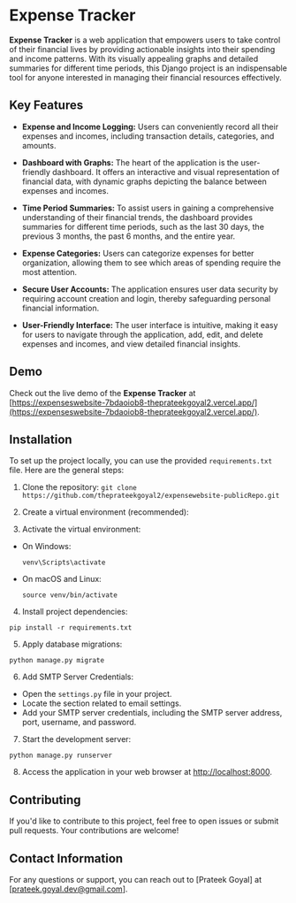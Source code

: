 # Expense Tracker

**Expense Tracker** is a web application that empowers users to take control of their financial lives by providing actionable insights into their spending and income patterns. With its visually appealing graphs and detailed summaries for different time periods, this Django project is an indispensable tool for anyone interested in managing their financial resources effectively.

## Key Features

- **Expense and Income Logging:** Users can conveniently record all their expenses and incomes, including transaction details, categories, and amounts.

- **Dashboard with Graphs:** The heart of the application is the user-friendly dashboard. It offers an interactive and visual representation of financial data, with dynamic graphs depicting the balance between expenses and incomes.

- **Time Period Summaries:** To assist users in gaining a comprehensive understanding of their financial trends, the dashboard provides summaries for different time periods, such as the last 30 days, the previous 3 months, the past 6 months, and the entire year.

- **Expense Categories:** Users can categorize expenses for better organization, allowing them to see which areas of spending require the most attention.

- **Secure User Accounts:** The application ensures user data security by requiring account creation and login, thereby safeguarding personal financial information.

- **User-Friendly Interface:** The user interface is intuitive, making it easy for users to navigate through the application, add, edit, and delete expenses and incomes, and view detailed financial insights.

## Demo

Check out the live demo of the **Expense Tracker** at [https://expenseswebsite-7bdaoiob8-theprateekgoyal2.vercel.app/](https://expenseswebsite-7bdaoiob8-theprateekgoyal2.vercel.app/).

## Installation

To set up the project locally, you can use the provided `requirements.txt` file. Here are the general steps:

1. Clone the repository:
`git clone https://github.com/theprateekgoyal2/expensewebsite-publicRepo.git`

2. Create a virtual environment (recommended):

3. Activate the virtual environment:
- On Windows:
  ```
  venv\Scripts\activate
  ```
- On macOS and Linux:
  ```
  source venv/bin/activate
  ```

4. Install project dependencies:
  ```
  pip install -r requirements.txt
  ```

5. Apply database migrations:
  ```
  python manage.py migrate
  ```

6. Add SMTP Server Credentials:
- Open the `settings.py` file in your project.
- Locate the section related to email settings.
- Add your SMTP server credentials, including the SMTP server address, port, username, and password.

7. Start the development server:
  ```
  python manage.py runserver
  ```

8. Access the application in your web browser at [http://localhost:8000](http://localhost:8000).

## Contributing

If you'd like to contribute to this project, feel free to open issues or submit pull requests. Your contributions are welcome!

## Contact Information

For any questions or support, you can reach out to [Prateek Goyal] at [prateek.goyal.dev@gmail.com].